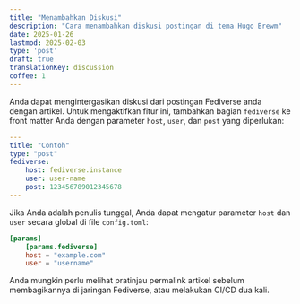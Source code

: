 ```yaml
---
title: "Menambahkan Diskusi"
description: "Cara menambahkan diskusi postingan di tema Hugo Brewm"
date: 2025-01-26
lastmod: 2025-02-03
type: 'post'
draft: true
translationKey: discussion
coffee: 1
---
```


Anda dapat mengintergasikan diskusi dari postingan Fediverse anda dengan artikel. Untuk mengaktifkan fitur ini, tambahkan bagian `fediverse` ke front matter Anda dengan parameter `host`, `user`, dan `post` yang diperlukan:

```yaml
---
title: "Contoh"
type: "post"
fediverse:
    host: fediverse.instance
    user: user-name
    post: 123456789012345678
---
```

Jika Anda adalah penulis tunggal, Anda dapat mengatur parameter `host` dan `user` secara global di file `config.toml`:

```toml
[params]
    [params.fediverse]
    host = "example.com"
    user = "username"
```

Anda mungkin perlu melihat pratinjau permalink artikel sebelum membagikannya di jaringan Fediverse, atau melakukan CI/CD dua kali.